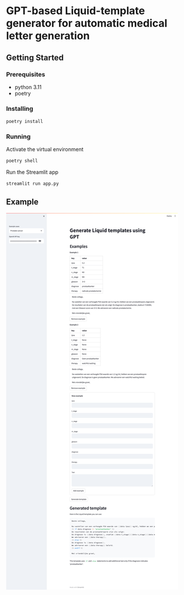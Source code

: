 # GPT-based Liquid-template generator for automatic medical letter generation

## Getting Started

### Prerequisites

- python 3.11
- poetry

### Installing

```bash
poetry install
```

### Running

Activate the virtual environment

```bash
poetry shell
```

Run the Streamlit app

```bash
streamlit run app.py
```

## Example

![Example](example.png)
